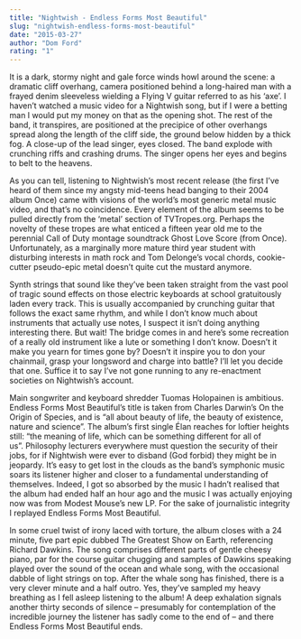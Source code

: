 ```yaml
---
title: "Nightwish - Endless Forms Most Beautiful"
slug: "nightwish-endless-forms-most-beautiful"
date: "2015-03-27"
author: "Dom Ford"
rating: "1"
---
```


It is a dark, stormy night and gale force winds howl around the scene: a dramatic cliff overhang, camera positioned behind a long-haired man with a frayed denim sleeveless wielding a Flying V guitar referred to as his ‘axe’. I haven’t watched a music video for a Nightwish song, but if I were a betting man I would put my money on that as the opening shot. The rest of the band, it transpires, are positioned at the precipice of other overhangs spread along the length of the cliff side, the ground below hidden by a thick fog. A close-up of the lead singer, eyes closed. The band explode with crunching riffs and crashing drums. The singer opens her eyes and begins to belt to the heavens.

As you can tell, listening to Nightwish’s most recent release (the first I’ve heard of them since my angsty mid-teens head banging to their 2004 album Once) came with visions of the world’s most generic metal music video, and that’s no coincidence. Every element of the album seems to be pulled directly from the ‘metal’ section of TVTropes.org. Perhaps the novelty of these tropes are what enticed a fifteen year old me to the perennial Call of Duty montage soundtrack Ghost Love Score (from Once). Unfortunately, as a marginally more mature third year student with disturbing interests in math rock and Tom Delonge’s vocal chords, cookie-cutter pseudo-epic metal doesn’t quite cut the mustard anymore.

Synth strings that sound like they’ve been taken straight from the vast pool of tragic sound effects on those electric keyboards at school gratuitously laden every track. This is usually accompanied by crunching guitar that follows the exact same rhythm, and while I don’t know much about instruments that actually use notes, I suspect it isn’t doing anything interesting there. But wait! The bridge comes in and here’s some recreation of a really old instrument like a lute or something I don’t know. Doesn’t it make you yearn for times gone by? Doesn’t it inspire you to don your chainmail, grasp your longsword and charge into battle? I’ll let you decide that one. Suffice it to say I’ve not gone running to any re-enactment societies on Nightwish’s account.

Main songwriter and keyboard shredder Tuomas Holopainen is ambitious. Endless Forms Most Beautiful’s title is taken from Charles Darwin’s On the Origin of Species, and is “all about beauty of life, the beauty of existence, nature and science”. The album’s first single Élan reaches for loftier heights still: “the meaning of life, which can be something different for all of us”. Philosophy lecturers everywhere must question the security of their jobs, for if Nightwish were ever to disband (God forbid) they might be in jeopardy. It’s easy to get lost in the clouds as the band’s symphonic music soars its listener higher and closer to a fundamental understanding of themselves. Indeed, I got so absorbed by the music I hadn’t realised that the album had ended half an hour ago and the music I was actually enjoying now was from Modest Mouse’s new LP. For the sake of journalistic integrity I replayed Endless Forms Most Beautiful.

In some cruel twist of irony laced with torture, the album closes with a 24 minute, five part epic dubbed The Greatest Show on Earth, referencing Richard Dawkins. The song comprises different parts of gentle cheesy piano, par for the course guitar chugging and samples of Dawkins speaking played over the sound of the ocean and whale song, with the occasional dabble of light strings on top. After the whale song has finished, there is a very clever minute and a half outro. Yes, they’ve sampled my heavy breathing as I fell asleep listening to the album! A deep exhalation signals another thirty seconds of silence – presumably for contemplation of the incredible journey the listener has sadly come to the end of – and there Endless Forms Most Beautiful ends.
